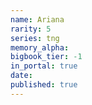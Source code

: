 ```yaml
---
name: Ariana
rarity: 5
series: tng
memory_alpha:
bigbook_tier: -1
in_portal: true
date:
published: true
---
```



